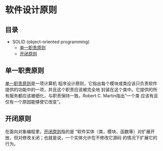 # 软件设计原则


## 目录

- SOLID (object-oriented programming)
  - [单一职责原则](#单一职责原则)
  - [开闭原则](#开闭原则)


## 单一职责原则

[单一职责原则](//en.wikipedia.org/wiki/Single_responsibility_principle)是一项计算机
程序设计原则，它指出每个模块或类应该只负责软件提供的功能中的一项，并且这个职责应该被完全地
封装在这个类中。它提供的所有服务都应该被细化，与职责保持一致。Robert C. Martin指出“一个类
应该有且仅有一个原因能够使它改变”。


## 开闭原则

在面向对象编程里，[开闭原则](//en.wikipedia.org/wiki/Open–closed_principle)指的是
“软件实体（类，模块，函数等）对扩展开放，但对修改关闭；也就是说，一个实体允许在不修改它源码
的情况下扩展它的行为。
